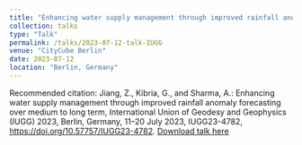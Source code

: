 ```yaml
---
title: "Enhancing water supply management through improved rainfall anomaly forecasting over medium to long term"
collection: talks
type: "Talk"
permalink: /talks/2023-07-12-talk-IUGG
venue: "CityCube Berlin"
date: 2023-07-12
location: "Berlin, Germany"
---
```


Recommended citation: Jiang, Z., Kibria, G., and Sharma, A.: Enhancing water supply management through improved rainfall anomaly forecasting over medium to long term, International Union of Geodesy and Geophysics (IUGG) 2023, Berlin, Germany, 11–20 July 2023, IUGG23-4782, https://doi.org/10.57757/IUGG23-4782. [Download talk here](http://fmh1art.github.io/files/Ze-IUGG-2023.pdf)


